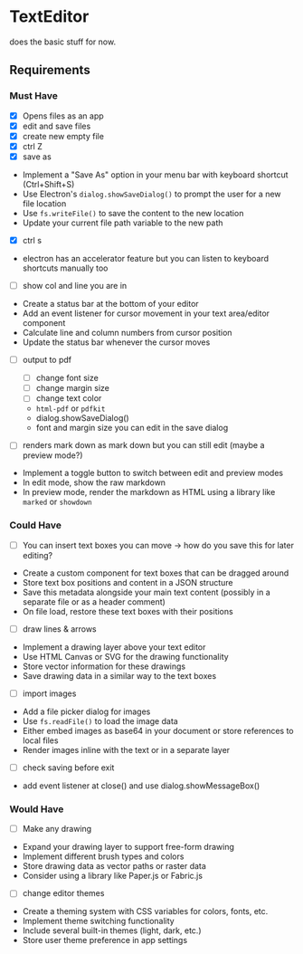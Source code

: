 # TextEditor
does the basic stuff for now.

## Requirements

### Must Have
- [x] Opens files as an app
- [x] edit and save files
- [x] create new empty file
- [x] ctrl Z
- [x] save as
- Implement a "Save As" option in your menu bar with keyboard shortcut (Ctrl+Shift+S)
- Use Electron's `dialog.showSaveDialog()` to prompt the user for a new file location
- Use `fs.writeFile()` to save the content to the new location
- Update your current file path variable to the new path
- [x] ctrl s
- electron has an accelerator feature but you can listen to keyboard shortcuts manually too
- [ ] show col and line you are in
- Create a status bar at the bottom of your editor
- Add an event listener for cursor movement in your text area/editor component
- Calculate line and column numbers from cursor position
- Update the status bar whenever the cursor moves
- [ ] output to pdf
	- [ ] change font size
	- [ ] change margin size
	- [ ] change text color
	- `html-pdf` or `pdfkit`
	- dialog.showSaveDialog()
	- font and margin size you can edit in the save dialog

- [ ] renders mark down as mark down but you can still edit (maybe a preview mode?)
- Implement a toggle button to switch between edit and preview modes
- In edit mode, show the raw markdown
- In preview mode, render the markdown as HTML using a library like `marked` or `showdown`
### Could Have
- [ ] You can insert text boxes you can move -> how do you save this for later editing?
- Create a custom component for text boxes that can be dragged around
- Store text box positions and content in a JSON structure
- Save this metadata alongside your main text content (possibly in a separate file or as a header comment)
- On file load, restore these text boxes with their positions
- [ ] draw lines & arrows
- Implement a drawing layer above your text editor
- Use HTML Canvas or SVG for the drawing functionality
- Store vector information for these drawings
- Save drawing data in a similar way to the text boxes
- [ ] import images
- Add a file picker dialog for images
- Use `fs.readFile()` to load the image data
- Either embed images as base64 in your document or store references to local files
- Render images inline with the text or in a separate layer
- [ ] check saving before exit
- add event listener at close() and use dialog.showMessageBox()
### Would Have
- [ ] Make any drawing
- Expand your drawing layer to support free-form drawing
- Implement different brush types and colors
- Store drawing data as vector paths or raster data
- Consider using a library like Paper.js or Fabric.js
- [ ] change editor themes
- Create a theming system with CSS variables for colors, fonts, etc.
- Implement theme switching functionality
- Include several built-in themes (light, dark, etc.)
- Store user theme preference in app settings